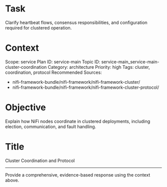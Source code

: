 # Task
Clarify heartbeat flows, consensus responsibilities, and configuration required for clustered operation.

# Context
Scope: service
Plan ID: service-main
Topic ID: service-main_service-main-cluster-coordination
Category: architecture
Priority: high
Tags: cluster, coordination, protocol
Recommended Sources:
- nifi-framework-bundle/nifi-framework/nifi-framework-cluster/
- nifi-framework-bundle/nifi-framework/nifi-framework-cluster-protocol/

# Objective
Explain how NiFi nodes coordinate in clustered deployments, including election, communication, and fault handling.

# Title
Cluster Coordination and Protocol

---

Provide a comprehensive, evidence-based response using the context above.
